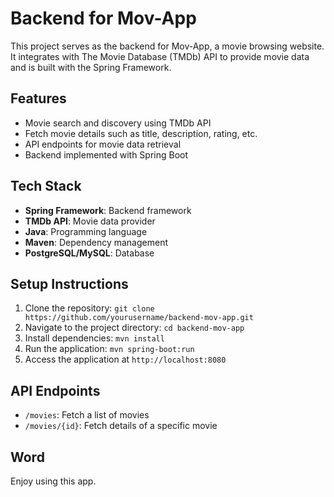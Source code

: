 # Backend for Mov-App

This project serves as the backend for Mov-App, a movie browsing website. It integrates with The Movie Database (TMDb) API to provide movie data and is built with the Spring Framework.

## Features

- Movie search and discovery using TMDb API
- Fetch movie details such as title, description, rating, etc.
- API endpoints for movie data retrieval
- Backend implemented with Spring Boot

## Tech Stack

- **Spring Framework**: Backend framework
- **TMDb API**: Movie data provider
- **Java**: Programming language
- **Maven**: Dependency management
- **PostgreSQL/MySQL**:  Database


## Setup Instructions

1. Clone the repository: `git clone https://github.com/yourusername/backend-mov-app.git`
2. Navigate to the project directory: `cd backend-mov-app`
3. Install dependencies: `mvn install`
4. Run the application: `mvn spring-boot:run`
5. Access the application at `http://localhost:8080`


## API Endpoints

- `/movies`: Fetch a list of movies
- `/movies/{id}`: Fetch details of a specific movie


## Word
 Enjoy using this app.
